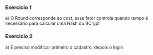 ### Exercício 1 

a) O Round corresponde ao cost, esse fator controla quando tempo é necessário para calcular uma Hash do BCrypt 

### Exercício 2 

a) É preciso modificar primeiro o cadastro, depois o login